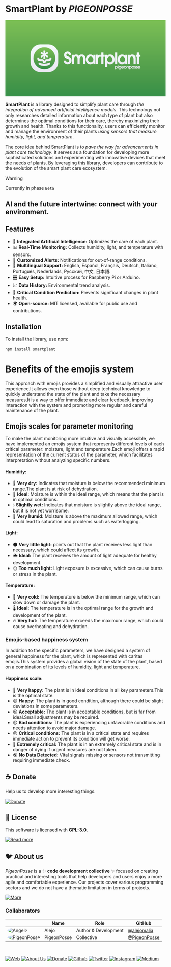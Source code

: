 
# SmartPlant by *PIGEONPOSSE*

[![HEADER](https://github.com/pigeonposse/.github/blob/main/docs/banner-smartplant.png?raw=true)](https://github.com/pigeonposse)


**SmartPlant** is a library designed to simplify plant care through *the integration of advanced artificial intelligence models*. This technology not only researches detailed information about each type of plant but also determines the optimal conditions for their care, thereby maximizing their growth and health. Thanks to this functionality, users can efficiently monitor and manage the environment of their plants *using sensors that measure humidity, light, and temperature*.

The core idea behind SmartPlant is to *pave the way for advancements in plant care technology*. It serves as a foundation for developing more sophisticated solutions and experimenting with innovative devices that meet the needs of plants. By leveraging this library, developers can contribute to the evolution of the smart plant care ecosystem.

> [!WARNING]
> Currently in phase `Beta`

## AI and the future intertwine: connect with your environment.

## Features

- 🤖 **Integrated Artificial Intelligence:** Optimizes the care of each plant.
- 📊 **Real-Time Monitoring:** Collects humidity, light, and temperature with sensors.
- 🔔 **Customized Alerts:** Notifications for out-of-range conditions.
- 💬 **Multilingual Support:** English, Español, Français, Deutsch, Italiano, Português, Nederlands, Русский, 中文, 日本語.
- 🎛 **Easy Setup:** Intuitive process for Raspberry Pi or Arduino.
- 📈 **Data History:** Environmental trend analysis.
- 🔮 **Critical Condition Prediction:** Prevents significant changes in plant health.
- 🌍 **Open-source:** MIT licensed, available for public use and contributions.

## Installation

To install the library, use npm:

```
npm install smartplant
```

# Benefits of the emojis system

This approach with emojis provides a simplified and visually attractive user experience.It allows even those without deep technical knowledge to quickly understand the state of the plant and take the necessary measures.It is a way to offer immediate and clear feedback, improving interaction with the system and promoting more regular and careful maintenance of the plant.

## Emojis scales for parameter monitoring

To make the plant monitoring more intuitive and visually accessible, we have implemented an emojis system that represents different levels of each critical parameter: moisture, light and temperature.Each emoji offers a rapid representation of the current status of the parameter, which facilitates interpretation without analyzing specific numbers.

#### Humidity:
- 🍂 **Very dry:** Indicates that moisture is below the recommended minimum range.The plant is at risk of dehydration.
- 🌿 **Ideal:** Moisture is within the ideal range, which means that the plant is in optimal conditions.
- 💧 **Slightly wet:** Indicates that moisture is slightly above the ideal range, but it is not yet worrisome.
- 🌊 **Very humid:** Moisture is above the maximum allowed range, which could lead to saturation and problems such as waterlogging.

#### Light:
- 🌑 **Very little light:** points out that the plant receives less light than necessary, which could affect its growth.
- 🌥 **Ideal:** The plant receives the amount of light adequate for healthy development.
- 🌞 **Too much light:** Light exposure is excessive, which can cause burns or stress in the plant.

#### Temperature:
- 🧊 **Very cold:** The temperature is below the minimum range, which can slow down or damage the plant.
- 🌡️ **Ideal:** The temperature is in the optimal range for the growth and development of the plant.
- 🔥 **Very hot:** The temperature exceeds the maximum range, which could cause overheating and dehydration.

### Emojis-based happiness system

In addition to the specific parameters, we have designed a system of general happiness for the plant, which is represented with caritas emojis.This system provides a global vision of the state of the plant, based on a combination of its levels of humidity, light and temperature.

#### Happiness scale:
- 🤩 **Very happy:** The plant is in ideal conditions in all key parameters.This is the optimal state.
- 😊 **Happy:** The plant is in good condition, although there could be slight deviations in some parameters.
- 😐 **Acceptable:** The plant is in acceptable conditions, but is far from ideal.Small adjustments may be required.
- 😞 **Bad conditions:** The plant is experiencing unfavorable conditions and needs attention to avoid major damage.
- 😖 **Critical conditions:** The plant is in a critical state and requires immediate action to prevent its condition will get worse.
- 🥵 **Extremely critical:** The plant is in an extremely critical state and is in danger of dying if urgent measures are not taken.
- 😵 **No Data Detected:** Vital signals missing or sensors not transmitting requiring immediate check.
  
## ☕ Donate

Help us to develop more interesting things.

[![Donate](https://img.shields.io/badge/Donate-grey?style=for-the-badge)](https://pigeonposse.com/?popup=donate)

## 📜 License

This software is licensed with **[GPL-3.0](/LICENSE)**.

[![Read more](https://img.shields.io/badge/Read-more-grey?style=for-the-badge)](/LICENSE)

## 🐦 About us

*PigeonPosse* is a ✨ **code development collective** ✨ focused on creating practical and interesting tools that help developers and users enjoy a more agile and comfortable experience. Our projects cover various programming sectors and we do not have a thematic limitation in terms of projects.

[![More](https://img.shields.io/badge/Read-more-grey?style=for-the-badge)](https://github.com/pigeonposse)

### Collaborators

|                                                                                    | Name        | Role         | GitHub                                         |
| ---------------------------------------------------------------------------------- | ----------- | ------------ | ---------------------------------------------- |
| <img src="https://github.com/alejomalia.png?size=72" alt="Angelo" style="border-radius:100%"/> | Alejo |   Author & Development   | [@alejomalia](https://github.com/alejomalia) |
| <img src="https://github.com/PigeonPosse.png?size=72" alt="PigeonPosse" style="border-radius:100%"/> | PigeonPosse | Collective | [@PigeonPosse](https://github.com/PigeonPosse) |

<br>
<p align="center">

[![Web](https://img.shields.io/badge/Web-grey?style=for-the-badge&logoColor=white)](https://pigeonposse.com)
[![About Us](https://img.shields.io/badge/About%20Us-grey?style=for-the-badge&logoColor=white)](https://pigeonposse.com?popup=about)
[![Donate](https://img.shields.io/badge/Donate-pink?style=for-the-badge&logoColor=white)](https://pigeonposse.com/?popup=donate)
[![Github](https://img.shields.io/badge/Github-black?style=for-the-badge&logo=github&logoColor=white)](https://github.com/pigeonposse)
[![Twitter](https://img.shields.io/badge/Twitter-black?style=for-the-badge&logo=twitter&logoColor=white)](https://twitter.com/pigeonposse_)
[![Instagram](https://img.shields.io/badge/Instagram-black?style=for-the-badge&logo=instagram&logoColor=white)](https://www.instagram.com/pigeon.posse/)
[![Medium](https://img.shields.io/badge/Medium-black?style=for-the-badge&logo=medium&logoColor=white)](https://medium.com/@pigeonposse)

</p>
